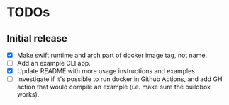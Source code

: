 # TODOs

## Initial release

- [x] Make swift runtime and arch part of docker image tag, not name.
- [ ] Add an example CLI app.
- [x] Update README with more usage instructions and examples
- [ ] Investigate if it's possible to run docker in Github Actions, and add GH
      action that would compile an example (i.e. make sure the buildbox works).
